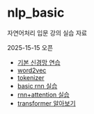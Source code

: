 # nlp_basic
자연어처리 입문 강의 실습 자료

2025-15-15 오픈

- [기본 신경망 연습](https://colab.research.google.com/github/oglee815/nlp_basic/blob/main/basic_neural_net.ipynb)
- [word2vec](https://colab.research.google.com/github/oglee815/nlp_basic/blob/main/word2vec.ipynb)
- [tokenizer](https://colab.research.google.com/github/oglee815/nlp_basic/blob/main/tokenizer.ipynb)
- [basic rnn 실습](https://colab.research.google.com/github/oglee815/nlp_basic/blob/main/rnn.ipynb)
- [rnn+attention 실습](https://colab.research.google.com/github/oglee815/nlp_basic/blob/main/rnn_with_attention.ipynb)
- [transformer 알아보기](https://colab.research.google.com/github/oglee815/nlp_basic/blob/main/annotated_transformer.ipynb)

